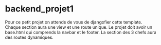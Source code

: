 # backend_projet1
Pour ce petit projet on attends de vous de djangofier cette template.
Chaque section aura une view et une route unique.
Le projet doit avoir un base.html qui comprends la navbar et le footer.
La section des 3 chefs aura des routes dynamiques.